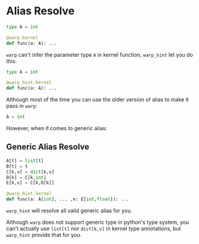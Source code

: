# Alias Resolve

```python
type A = int

@warp.kernel
def func(a: A): ...

```

`warp` can't infer the parameter type `A` in kernel function, `warp_hint` let you do this:

```python
type A = int

@warp_hint.kernel
def func(a: A): ...

```

Although most of the time you can use the older version of alias to make it pass in `warp`:

```python
A = int
```

However, when it comes to generic alias:

## Generic Alias Resolve

```python
A[t] = list[t]
B[t] = t
C[k,v] = dict[k,v]
D[k] = C[k,int]
E[k,v] = C[k,D[k]]

@warp_hint.kernel
def func(a: A[int], ... ,e: E[int,float]): ...
```

`warp_hint` will resolve all valid generic alias for you.

Although `warp` does not support generic type in python's type system, you can't actually use `list[t]` nor `dict[k,v]` in kernel type annotations, but `warp_hint` provide that for you.
